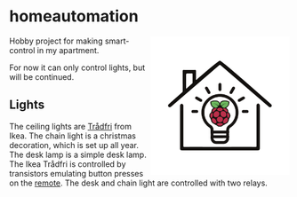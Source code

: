 # homeautomation

<img align="right" width="250" height="250" src="static/favicon.png">

Hobby project for making smart-control in my apartment.

For now it can only control lights, but will be continued.


## Lights

The ceiling lights are [Trådfri](https://www.ikea.com/dk/da/p/tradfri-led-paere-e27-250-lumen-tradlos-kan-daempes-varm-glod-globe-brunt-klart-glas-70455676/) from Ikea. The chain light is a christmas decoration, which is set up all year. The desk lamp is a simple desk lamp. The Ikea Trådfri is controlled by transistors emulating button presses on the [remote](https://www.ikea.com/dk/da/p/tradfri-tradlos-lysdaemper-hvid-70408595/). The desk and chain light are controlled with two relays.
